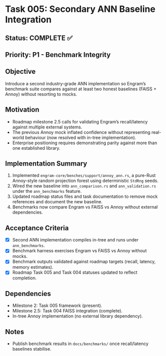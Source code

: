 # Task 005: Secondary ANN Baseline Integration

## Status: COMPLETE ✅
## Priority: P1 - Benchmark Integrity

## Objective
Introduce a second industry-grade ANN implementation so Engram’s benchmark suite compares against at least two honest baselines (FAISS + Annoy) without resorting to mocks.

## Motivation
- Roadmap milestone 2.5 calls for validating Engram’s recall/latency against multiple external systems.
- The previous Annoy mock inflated confidence without representing real-world behaviour (now resolved with in-tree implementation).
- Enterprise positioning requires demonstrating parity against more than one established library.

## Implementation Summary
1. Implemented `engram-core/benches/support/annoy_ann.rs`, a pure-Rust Annoy-style random projection forest using deterministic `StdRng` seeds.
2. Wired the new baseline into `ann_comparison.rs` and `ann_validation.rs` under the `ann_benchmarks` feature.
3. Updated roadmap status files and task documentation to remove mock references and document the new baseline.
4. Benchmarks now compare Engram vs FAISS vs Annoy without external dependencies.

## Acceptance Criteria
- [x] Second ANN implementation compiles in-tree and runs under `ann_benchmarks`.
- [x] Benchmark harness exercises Engram vs FAISS vs Annoy without mocks.
- [x] Benchmark outputs validated against roadmap targets (recall, latency, memory estimates).
- [x] Roadmap Task 005 and Task 004 statuses updated to reflect completion.

## Dependencies
- Milestone 2: Task 005 framework (present).
- Milestone 2.5: Task 004 FAISS integration (complete).
- In-tree Annoy implementation (no external library dependency).

## Notes
- Publish benchmark results in `docs/benchmarks/` once recall/latency baselines stabilise.
